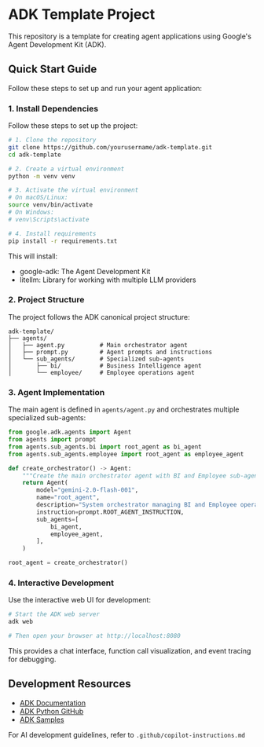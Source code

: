 # ADK Template Project

This repository is a template for creating agent applications using Google's Agent Development Kit (ADK).

## Quick Start Guide

Follow these steps to set up and run your agent application:

### 1. Install Dependencies

Follow these steps to set up the project:

```bash
# 1. Clone the repository
git clone https://github.com/yourusername/adk-template.git
cd adk-template

# 2. Create a virtual environment
python -m venv venv

# 3. Activate the virtual environment
# On macOS/Linux:
source venv/bin/activate
# On Windows:
# venv\Scripts\activate

# 4. Install requirements
pip install -r requirements.txt
```

This will install:
- google-adk: The Agent Development Kit
- litellm: Library for working with multiple LLM providers

### 2. Project Structure

The project follows the ADK canonical project structure:

```
adk-template/
├── agents/
│   ├── agent.py          # Main orchestrator agent
│   ├── prompt.py         # Agent prompts and instructions
│   └── sub_agents/       # Specialized sub-agents
│       ├── bi/           # Business Intelligence agent
│       └── employee/     # Employee operations agent
```

### 3. Agent Implementation

The main agent is defined in `agents/agent.py` and orchestrates multiple specialized sub-agents:

```python
from google.adk.agents import Agent
from agents import prompt
from agents.sub_agents.bi import root_agent as bi_agent
from agents.sub_agents.employee import root_agent as employee_agent

def create_orchestrator() -> Agent:
    """Create the main orchestrator agent with BI and Employee sub-agents."""
    return Agent(
        model="gemini-2.0-flash-001",
        name="root_agent",
        description="System orchestrator managing BI and Employee operations through specialized sub-agents",
        instruction=prompt.ROOT_AGENT_INSTRUCTION,
        sub_agents=[
            bi_agent,
            employee_agent,
        ],
    )

root_agent = create_orchestrator()
```

### 4. Interactive Development

Use the interactive web UI for development:

```bash
# Start the ADK web server
adk web

# Then open your browser at http://localhost:8080
```

This provides a chat interface, function call visualization, and event tracing for debugging.


## Development Resources

- [ADK Documentation](https://google.github.io/adk-docs/)
- [ADK Python GitHub](https://github.com/google/adk-python)
- [ADK Samples](https://github.com/google/adk-samples)

For AI development guidelines, refer to `.github/copilot-instructions.md`
